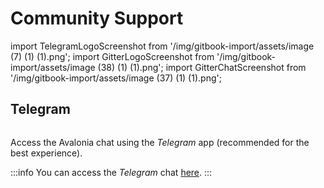 # Community Support

import TelegramLogoScreenshot from '/img/gitbook-import/assets/image (7) (1) (1).png';
import GitterLogoScreenshot from '/img/gitbook-import/assets/image (38) (1) (1).png';
import GitterChatScreenshot from '/img/gitbook-import/assets/image (37) (1) (1).png';

## Telegram

<img src={TelegramLogoScreenshot} alt="" />

Access the Avalonia chat using the _Telegram_ app (recommended for the best experience).

:::info
You can access the _Telegram_ chat [here](https://t.me/Avalonia).
:::



